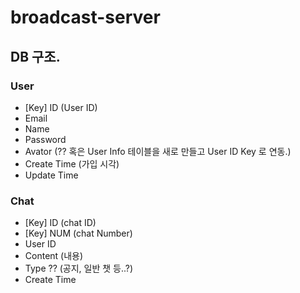 # broadcast-server

## DB 구조.

### User

- [Key] ID (User ID)
- Email
- Name
- Password
- Avator (?? 혹은 User Info 테이블을 새로 만들고 User ID Key 로 연동.)
- Create Time (가입 시각)
- Update Time

### Chat

- [Key] ID (chat ID)
- [Key] NUM (chat Number)
- User ID
- Content (내용)
- Type ?? (공지, 일반 챗 등..?)
- Create Time

###

